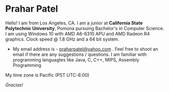 # Prahar Patel

Hello! I am from Los Angeles, CA. I am a junior at **California State Polytechnic University**, Pomona pursuing Bachelor's in Computer Science. 
 I am using Windows 10 with AMD A6-6310 APU and AMD Radeon R4 graphics. Clock speed @ 1.8 GHz and a 64 bit system. 
* My email address is - praharpatel@yahoo.com . Feel free to shoot an email if there are any suggestions / questions. I am familiar with programming languagtes like Java, C, C++, MIPS, Assembly Programming

My time zone is Pacific (PST UTC-8:00)

*Gracias!*


